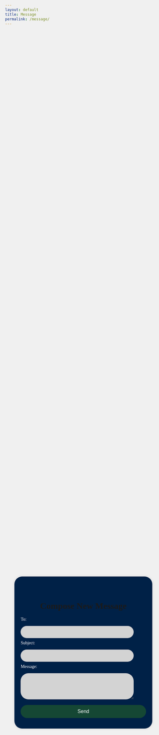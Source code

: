 ```yaml
---
layout: default
title: Message
permalink: /message/
---
```

<html lang="en">
<head>
    <meta charset="UTF-8">
    <meta name="viewport" content="width=device-width, initial-scale=1.0">
    <title>Compose Message</title>
    <style>
        body, html {
            height: 100%;
            margin: 0;
            background-color: #f0f0f0;
            font-family: "Collegiate Inside";
        }
        h1 {
            text-align: center;
            padding-top: 20px;
            font-family: "Collegiate Inside";
        }
        label {
            color: white;
            display: block;
            margin-bottom: 5px;
        }
        input, textarea {
            background-color: #D3D3D3;
            border: none;
            width: calc(100% - 40px);
            padding: 12px 20px;
            margin: 8px 0;
            box-sizing: border-box;
            border-radius: 25px;
        }
        .container {
            display: flex;
            justify-content: center;
            align-items: center;
            height: 100%;
            width: 100%;
        }
        .content {
            width: 80%;
            background-color: #002147ff;
            padding: 20px;
            border-radius: 25px;
            box-shadow: 0 0 10px rgba(0, 0, 0, 0.1);
            display: flex;
            flex-direction: column;
        }
        button {
            width: 100%;
            padding: 12px;
            border: none;
            border-radius: 25px;
            background-color: #154734ff;
            color: white;
            font-size: 16px;
            cursor: pointer;
            margin-top: 10px;
        }
        button:hover {
            background-color: #22956b;
        }
    </style>
</head>
<body>
    <div class="container">
        <div class="content">
            <h1>Compose New Message</h1>
            <form id="composeForm">
                <div>
                    <label for="to">To:</label>
                    <input type="text" id="to" name="to" required>
                </div>
                <div>
                    <label for="subject">Subject:</label>
                    <input type="text" id="subject" name="subject" required>
                </div>
                <div>
                    <label for="content">Message:</label>
                    <textarea id="content" name="content" rows="4" required></textarea>
                </div>
                <button type="submit">Send</button>
            </form>
        </div>
    </div>
    <script>
        var local = "http://localhost:8911";
        var deployed = "https://jcc.stu.nighthawkcodingsociety.com";
        console.log(localStorage.getItem("email"))
        document.getElementById('composeForm').addEventListener('submit', function(event) {
            event.preventDefault();
            const formData = new FormData(this);
            const message = {};
            formData.forEach((value, key) => {
                message[key] = value;
            });
            message["from"] = localStorage.getItem("email");
            console.log(message);
            fetch(deployed + '/api/messages', {
                method: 'POST',
                headers: {
                    'Content-Type': 'application/json'
                },
                body: JSON.stringify(message)
            })
            .then(response => {
                if (response.ok) {
                    alert('Message sent successfully!');
                    this.reset();
                } else {
                    throw new Error('Failed to send message.');
                }
            })
            .catch(error => {
                console.error('Error sending message:', error);
                alert('Failed to send message. Please try again later.');
            });
        });
    </script>
</body>
</html>
